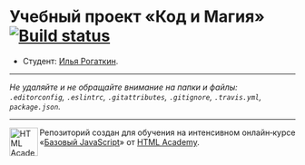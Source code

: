 # Учебный проект «Код и Магия» [![Build status][travis-image]][travis-url]

* Студент: [Илья Рогаткин](https://up.htmlacademy.ru/javascript/10/user/209546).

---

_Не удаляйте и не обращайте внимание на папки и файлы:_<br>
_`.editorconfig`, `.eslintrc`, `.gitattributes`, `.gitignore`, `.travis.yml`, `package.json`._

---

<a href="https://htmlacademy.ru/intensive/javascript"><img align="left" width="50" height="50" title="HTML Academy" src="https://up.htmlacademy.ru/static/img/intensive/javascript/logo-for-github.svg"></a>

Репозиторий создан для обучения на интенсивном онлайн‑курсе «[Базовый JavaScript](https://htmlacademy.ru/intensive/javascript)» от [HTML Academy](https://htmlacademy.ru).

[travis-image]: https://travis-ci.org/htmlacademy-javascript/209546-code-and-magick.svg?branch=master
[travis-url]: https://travis-ci.org/htmlacademy-javascript/209546-code-and-magick
